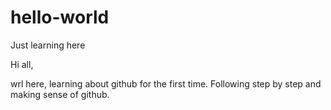 # hello-world
Just learning here

Hi all,

wrl here, learning about github for the first time. Following step by step and making sense of github.

